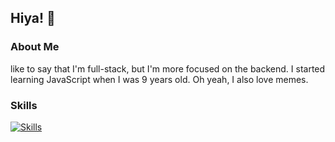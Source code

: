 ## Hiya! 👋

### About Me

 like to say that I'm full-stack, but I'm more focused on the backend. I started learning JavaScript when I was 9 years old. Oh yeah, I also love memes.

### Skills

[![Skills](https://skillicons.dev/icons?i=js,nodejs,ts,react,nextjs,astro,svelte,tailwindcss,prisma,vscode,git,bash,ghactions,vercel,cloudflare,planetscale,github,linux)](https://skillicons.dev)
